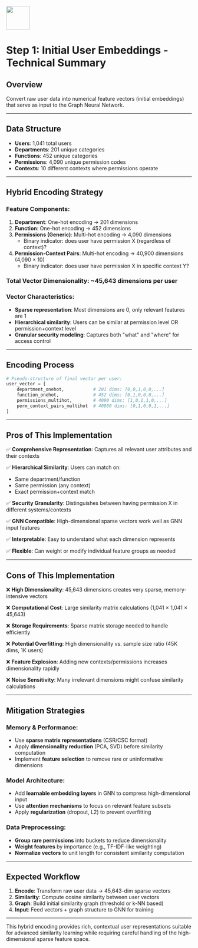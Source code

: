 <img src="https://r2cdn.perplexity.ai/pplx-full-logo-primary-dark%402x.png" style="height:64px;margin-right:32px"/>

# Step 1: Initial User Embeddings - Technical Summary

## **Overview**

Convert raw user data into numerical feature vectors (initial embeddings) that serve as input to the Graph Neural Network.

***

## **Data Structure**

- **Users**: 1,041 total users
- **Departments**: 201 unique categories
- **Functions**: 452 unique categories
- **Permissions**: 4,090 unique permission codes
- **Contexts**: 10 different contexts where permissions operate

***

## **Hybrid Encoding Strategy**

### **Feature Components:**

1. **Department**: One-hot encoding → 201 dimensions
2. **Function**: One-hot encoding → 452 dimensions
3. **Permissions (Generic)**: Multi-hot encoding → 4,090 dimensions
    - Binary indicator: does user have permission X (regardless of context)?
4. **Permission-Context Pairs**: Multi-hot encoding → 40,900 dimensions (4,090 × 10)
    - Binary indicator: does user have permission X in specific context Y?

### **Total Vector Dimensionality**: ~45,643 dimensions per user

### **Vector Characteristics:**

- **Sparse representation**: Most dimensions are 0, only relevant features are 1
- **Hierarchical similarity**: Users can be similar at permission level OR permission+context level
- **Granular security modeling**: Captures both "what" and "where" for access control

***

## **Encoding Process**

```python
# Pseudo-structure of final vector per user:
user_vector = [
    department_onehot,           # 201 dims: [0,0,1,0,0,...]
    function_onehot,             # 452 dims: [0,1,0,0,0,...]
    permissions_multihot,        # 4090 dims: [1,0,1,1,0,...]
    perm_context_pairs_multihot  # 40900 dims: [0,1,0,0,1,...]
]
```


***

## **Pros of This Implementation**

✅ **Comprehensive Representation**: Captures all relevant user attributes and their contexts

✅ **Hierarchical Similarity**: Users can match on:

- Same department/function
- Same permission (any context)
- Exact permission+context match

✅ **Security Granularity**: Distinguishes between having permission X in different systems/contexts

✅ **GNN Compatible**: High-dimensional sparse vectors work well as GNN input features

✅ **Interpretable**: Easy to understand what each dimension represents

✅ **Flexible**: Can weight or modify individual feature groups as needed

***

## **Cons of This Implementation**

❌ **High Dimensionality**: 45,643 dimensions creates very sparse, memory-intensive vectors

❌ **Computational Cost**: Large similarity matrix calculations (1,041 × 1,041 × 45,643)

❌ **Storage Requirements**: Sparse matrix storage needed to handle efficiently

❌ **Potential Overfitting**: High dimensionality vs. sample size ratio (45K dims, 1K users)

❌ **Feature Explosion**: Adding new contexts/permissions increases dimensionality rapidly

❌ **Noise Sensitivity**: Many irrelevant dimensions might confuse similarity calculations

***

## **Mitigation Strategies**

### **Memory \& Performance:**

- Use **sparse matrix representations** (CSR/CSC format)
- Apply **dimensionality reduction** (PCA, SVD) before similarity computation
- Implement **feature selection** to remove rare or uninformative dimensions


### **Model Architecture:**

- Add **learnable embedding layers** in GNN to compress high-dimensional input
- Use **attention mechanisms** to focus on relevant feature subsets
- Apply **regularization** (dropout, L2) to prevent overfitting


### **Data Preprocessing:**

- **Group rare permissions** into buckets to reduce dimensionality
- **Weight features** by importance (e.g., TF-IDF-like weighting)
- **Normalize vectors** to unit length for consistent similarity computation

***

## **Expected Workflow**

1. **Encode**: Transform raw user data → 45,643-dim sparse vectors
2. **Similarity**: Compute cosine similarity between user vectors
3. **Graph**: Build initial similarity graph (threshold or k-NN based)
4. **Input**: Feed vectors + graph structure to GNN for training

***

This hybrid encoding provides rich, contextual user representations suitable for advanced similarity learning while requiring careful handling of the high-dimensional sparse feature space.

